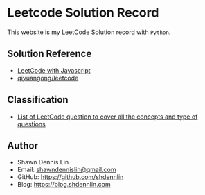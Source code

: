 
# Leetcode Solution Record

This website is my LeetCode Solution record with `Python`.  

## Solution Reference

-   [LeetCode with Javascript](https://skyyen999.gitbooks.io/-leetcode-with-javascript/content/)
-   [qiyuangong/leetcode](https://github.com/qiyuangong/leetcode)

## Classification

-   [List of LeetCode question to cover all the concepts and type of questions](https://leetcode.com/discuss/general-discussion/419062/List-of-LeetCode-question-to-cover-all-the-concepts-and-type-of-questions/415034)

## Author

-   Shawn Dennis Lin
-   Email: shawndennislin@gmail.com
-   GitHub: <https://github.com/shdennlin>
-   Blog: <https://blog.shdennlin.com>
